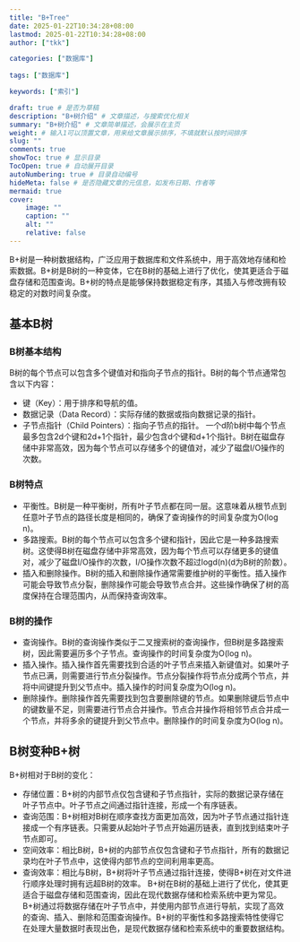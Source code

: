 ```yaml
---
title: "B+Tree"
date: 2025-01-22T10:34:28+08:00
lastmod: 2025-01-22T10:34:28+08:00
author: ["tkk"]

categories: ["数据库"]
  
tags: ["数据库"]

keywords: ["索引"]

draft: true # 是否为草稿
description: "B+树介绍" # 文章描述，与搜索优化相关
summary: "B+树介绍" # 文章简单描述，会展示在主页
weight: # 输入1可以顶置文章，用来给文章展示排序，不填就默认按时间排序
slug: ""
comments: true
showToc: true # 显示目录
TocOpen: true # 自动展开目录
autoNumbering: true # 目录自动编号
hideMeta: false # 是否隐藏文章的元信息，如发布日期、作者等
mermaid: true
cover:
    image: ""
    caption: ""
    alt: ""
    relative: false
---
```


<!-- more -->

B+树是一种树数据结构，广泛应用于数据库和文件系统中，用于高效地存储和检索数据。B+树是B树的一种变体，它在B树的基础上进行了优化，使其更适合于磁盘存储和范围查询。B+树的特点是能够保持数据稳定有序，其插入与修改拥有较稳定的对数时间复杂度。
## 基本B树
### B树基本结构
B树的每个节点可以包含多个键值对和指向子节点的指针。B树的每个节点通常包含以下内容：
- 键（Key）：用于排序和导航的值。
- 数据记录（Data Record）：实际存储的数据或指向数据记录的指针。
- 子节点指针（Child Pointers）：指向子节点的指针。
一个d阶b树中每个节点最多包含2d个键和2d+1个指针，最少包含d个键和d+1个指针。B树在磁盘存储中非常高效，因为每个节点可以存储多个的键值对，减少了磁盘I/O操作的次数。
### B树特点
- 平衡性。B树是一种平衡树，所有叶子节点都在同一层。这意味着从根节点到任意叶子节点的路径长度是相同的，确保了查询操作的时间复杂度为O(log n)。
- 多路搜索。B树的每个节点可以包含多个键和指针，因此它是一种多路搜索树。这使得B树在磁盘存储中非常高效，因为每个节点可以存储更多的键值对，减少了磁盘I/O操作的次数，I/O操作次数不超过logd(n)(d为B树的阶数）。
- 插入和删除操作。B树的插入和删除操作通常需要维护树的平衡性。插入操作可能会导致节点分裂，删除操作可能会导致节点合并。这些操作确保了树的高度保持在合理范围内，从而保持查询效率。
### B树的操作
-  查询操作。B树的查询操作类似于二叉搜索树的查询操作，但B树是多路搜索树，因此需要遍历多个子节点。查询操作的时间复杂度为O(log n)。
-  插入操作。插入操作首先需要找到合适的叶子节点来插入新键值对。如果叶子节点已满，则需要进行节点分裂操作。节点分裂操作将节点分成两个节点，并将中间键提升到父节点中。插入操作的时间复杂度为O(log n)。
- 删除操作。删除操作首先需要找到包含要删除键的节点。如果删除键后节点中的键数量不足，则需要进行节点合并操作。节点合并操作将相邻节点合并成一个节点，并将多余的键提升到父节点中。删除操作的时间复杂度为O(log n)。
## B树变种B+树
B+树相对于B树的变化：
-  存储位置：B+树的内部节点仅包含键和子节点指针，实际的数据记录存储在叶子节点中。叶子节点之间通过指针连接，形成一个有序链表。
-  查询范围：B+树相对B树在顺序查找方面更加高效，因为叶子节点通过指针连接成一个有序链表。只需要从起始叶子节点开始遍历链表，直到找到结束叶子节点即可。
- 空间效率：相比B树，B+树的内部节点仅包含键和子节点指针，所有的数据记录均在叶子节点中，这使得内部节点的空间利用率更高。
- 查询效率：相比与B树，B+树将叶子节点通过指针连接，使得B+树在对文件进行顺序处理时拥有远超B树的效率。
B+树在B树的基础上进行了优化，使其更适合于磁盘存储和范围查询，因此在现代数据存储和检索系统中更为常见。B+树通过将数据存储在叶子节点中，并使用内部节点进行导航，实现了高效的查询、插入、删除和范围查询操作。B+树的平衡性和多路搜索特性使得它在处理大量数据时表现出色，是现代数据存储和检索系统中的重要数据结构。